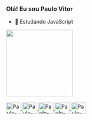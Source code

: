 ### Olá! Eu sou Paulo Vitor

- 🌱 Estudando JavaScript

<div>
<a href="https://github.com/paulovsantos">
<img height="180em" src="https://github-readme-stats.vercel.app/api/top-langs/?username=paulovsantos&layout=compact&langs_count=7&theme=dark"/>
</div>

  <div style="display: inline_block"><br>
  <img align="center" alt="Paulo-Js" height="30" width="40" src="https://cdn.jsdelivr.net/gh/devicons/devicon/icons/javascript/javascript-original.svg" />
  <img align="center" alt="Paulo-HTML" height="30" width="40" src="https://cdn.jsdelivr.net/gh/devicons/devicon/icons/html5/html5-original.svg" />
  <img align="center" alt="Paulo-CSS" height="30" width="40" src="https://cdn.jsdelivr.net/gh/devicons/devicon/icons/css3/css3-original.svg" />
  <img align="center" alt="Paulo-Csharp" height="30" width="40" src="https://cdn.jsdelivr.net/gh/devicons/devicon/icons/csharp/csharp-original.svg" />
  <img align="center" alt="Paulo-Csharp" height="30" width="40" src="https://cdn.jsdelivr.net/gh/devicons/devicon/icons/dotnetcore/dotnetcore-original.svg" />
</div>
